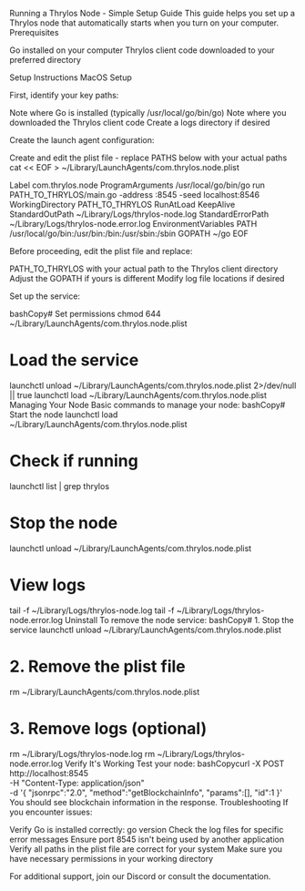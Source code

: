 Running a Thrylos Node - Simple Setup Guide
This guide helps you set up a Thrylos node that automatically starts when you turn on your computer.
Prerequisites

Go installed on your computer
Thrylos client code downloaded to your preferred directory

Setup Instructions
MacOS Setup

First, identify your key paths:

Note where Go is installed (typically /usr/local/go/bin/go)
Note where you downloaded the Thrylos client code
Create a logs directory if desired


Create the launch agent configuration:

Create and edit the plist file - replace PATHS below with your actual paths
cat << EOF > ~/Library/LaunchAgents/com.thrylos.node.plist
<?xml version="1.0" encoding="UTF-8"?>
<!DOCTYPE plist PUBLIC "-//Apple//DTD PLIST 1.0//EN" "http://www.apple.com/DTDs/PropertyList-1.0.dtd">
<plist version="1.0">
<dict>
    <key>Label</key>
    <string>com.thrylos.node</string>
    <key>ProgramArguments</key>
    <array>
        <string>/usr/local/go/bin/go</string>
        <string>run</string>
        <string>PATH_TO_THRYLOS/main.go</string>
        <string>-address</string>
        <string>:8545</string>
        <string>-seed</string>
        <string>localhost:8546</string>
    </array>
    <key>WorkingDirectory</key>
    <string>PATH_TO_THRYLOS</string>
    <key>RunAtLoad</key>
    <true/>
    <key>KeepAlive</key>
    <true/>
    <key>StandardOutPath</key>
    <string>~/Library/Logs/thrylos-node.log</string>
    <key>StandardErrorPath</key>
    <string>~/Library/Logs/thrylos-node.error.log</string>
    <key>EnvironmentVariables</key>
    <dict>
        <key>PATH</key>
        <string>/usr/local/go/bin:/usr/bin:/bin:/usr/sbin:/sbin</string>
        <key>GOPATH</key>
        <string>~/go</string>
    </dict>
</dict>
</plist>
EOF

Before proceeding, edit the plist file and replace:

PATH_TO_THRYLOS with your actual path to the Thrylos client directory
Adjust the GOPATH if yours is different
Modify log file locations if desired


Set up the service:

bashCopy# Set permissions
chmod 644 ~/Library/LaunchAgents/com.thrylos.node.plist

# Load the service
launchctl unload ~/Library/LaunchAgents/com.thrylos.node.plist 2>/dev/null || true
launchctl load ~/Library/LaunchAgents/com.thrylos.node.plist
Managing Your Node
Basic commands to manage your node:
bashCopy# Start the node
launchctl load ~/Library/LaunchAgents/com.thrylos.node.plist

# Check if running
launchctl list | grep thrylos

# Stop the node
launchctl unload ~/Library/LaunchAgents/com.thrylos.node.plist

# View logs
tail -f ~/Library/Logs/thrylos-node.log
tail -f ~/Library/Logs/thrylos-node.error.log
Uninstall
To remove the node service:
bashCopy# 1. Stop the service
launchctl unload ~/Library/LaunchAgents/com.thrylos.node.plist

# 2. Remove the plist file
rm ~/Library/LaunchAgents/com.thrylos.node.plist

# 3. Remove logs (optional)
rm ~/Library/Logs/thrylos-node.log
rm ~/Library/Logs/thrylos-node.error.log
Verify It's Working
Test your node:
bashCopycurl -X POST http://localhost:8545 \
-H "Content-Type: application/json" \
-d '{
    "jsonrpc":"2.0",
    "method":"getBlockchainInfo",
    "params":[],
    "id":1
}'
You should see blockchain information in the response.
Troubleshooting
If you encounter issues:

Verify Go is installed correctly: go version
Check the log files for specific error messages
Ensure port 8545 isn't being used by another application
Verify all paths in the plist file are correct for your system
Make sure you have necessary permissions in your working directory

For additional support, join our Discord or consult the documentation.
